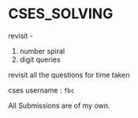 # CSES_SOLVING

revisit -
1. number spiral
2. digit queries

revisit all the questions for time taken

cses username : `fbc`

All Submissions are of my own.
